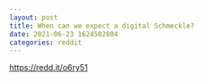 ```yaml
--- 
layout: post 
title: When can we expect a digital Schmeckle? 
date: 2021-06-23 1624502804 
categories: reddit 
--- 
```

https://redd.it/o6ry51